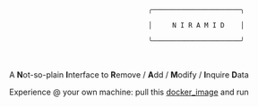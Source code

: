 # 

                                            ╭──────────────────────╮

                                            │     N I R A M I D    │      

                                            ╰──────────────────────╯


<br>

<p align="center"> A <b>N</b>ot-so-plain <b>I</b>nterface to <b>R</b>emove / <b>A</b>dd / <b>M</b>odify / <b>I</b>nquire <b>D</b>ata</p>


<p align="center"> Experience @ your own machine: pull this <a href="https://hub.docker.com/r/dockterduck/niramid">docker_image</a> and run </p>
